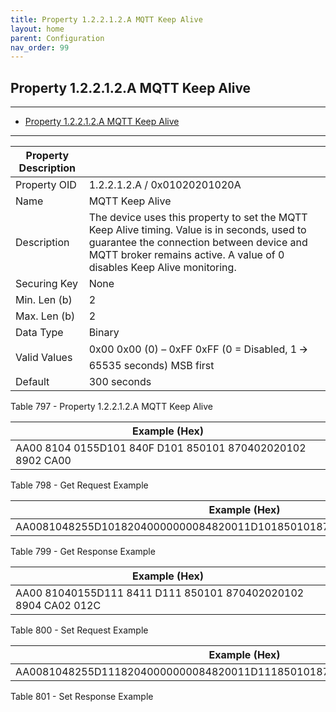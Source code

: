 ```yaml
---
title: Property 1.2.2.1.2.A MQTT Keep Alive
layout: home
parent: Configuration
nav_order: 99
---
```


## Property 1.2.2.1.2.A MQTT Keep Alive

---

- [Property 1.2.2.1.2.A MQTT Keep Alive](#property-12212a-mqtt-keep-alive)

---


| Property Description |  |
|----|----|
| Property OID | 1.2.2.1.2.A / 0x01020201020A |
| Name | MQTT Keep Alive |
| Description | The device uses this property to set the MQTT Keep Alive timing. Value is in seconds, used to guarantee the connection between device and MQTT broker remains active. A value of 0 disables Keep Alive monitoring. |
| Securing Key | None |
| Min. Len (b) | 2 |
| Max. Len (b) | 2 |
| Data Type | Binary |
| Valid Values | 0x00 0x00 (0) – 0xFF 0xFF (0 = Disabled, 1 🡪 65535 seconds) MSB first |
| Default | 300 seconds |

Table 797 - Property 1.2.2.1.2.A MQTT Keep Alive

| Example (Hex)                                              |
|------------------------------------------------------------|
| AA00 8104 0155D101 840F D101 850101 870402020102 8902 CA00 |

Table 798 - Get Request Example

| Example (Hex)                                                          |
|------------------------------------------------------------------------|
| AA0081048255D10182040000000084820011D1018501018704020201028904CA02012C |

Table 799 - Get Response Example

| Example (Hex)                                                  |
|----------------------------------------------------------------|
| AA00 81040155D111 8411 D111 850101 870402020102 8904 CA02 012C |

Table 800 - Set Request Example

| Example (Hex)                                                          |
|------------------------------------------------------------------------|
| AA0081048255D11182040000000084820011D1118501018704020201028904CA02012C |

Table 801 - Set Response Example

#